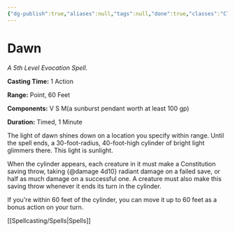 ```yaml
---
{"dg-publish":true,"aliases":null,"tags":null,"done":true,"classes":"Cleric, Wizard,","spellLevel":5,"school":"Evocation","source":"XGE","permalink":"/spells/dawn/","dgHomeLink":false,"dgPassFrontmatter":true}
---
```


# Dawn
*A 5th Level Evocation Spell.*

**Casting Time:** 1 Action

**Range:** Point, 60 Feet

**Components:** V S M(a sunburst pendant worth at least 100 gp)

**Duration:** Timed, 1 Minute

The light of dawn shines down on a location you specify within range. Until the spell ends, a 30-foot-radius, 40-foot-high cylinder of bright light glimmers there. This light is sunlight.



When the cylinder appears, each creature in it must make a Constitution saving throw, taking {@damage 4d10} radiant damage on a failed save, or half as much damage on a successful one. A creature must also make this saving throw whenever it ends its turn in the cylinder.



If you're within 60 feet of the cylinder, you can move it up to 60 feet as a bonus action on your turn.

[[Spellcasting/Spells|Spells]]